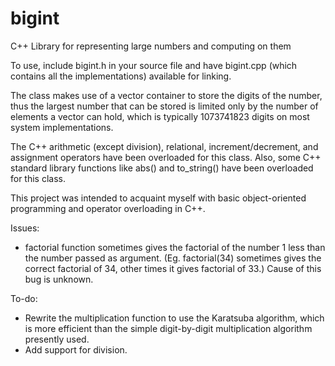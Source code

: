 # bigint
C++ Library for representing large numbers and computing on them

To use, include bigint.h in your source file and have bigint.cpp (which contains all the implementations) available for linking.

The class makes use of a vector container to store the digits of the number, thus the largest number that can be stored is limited only by the number of elements a vector can hold, which is typically 1073741823 digits on most system implementations.

The C++ arithmetic (except division), relational, increment/decrement, and assignment operators have been overloaded for this class. Also, some C++ standard library functions like abs() and to_string() have been overloaded for this class.

This project was intended to acquaint myself with basic object-oriented programming and operator overloading in C++.

Issues:
<ul>
<li>factorial function sometimes gives the factorial of the number 1 less than the number passed as argument. (Eg. factorial(34) sometimes gives the correct factorial of 34, other times it gives factorial of 33.) Cause of this bug is unknown.</li>
</ul>

To-do:
<ul>
<li>Rewrite the multiplication function to use the Karatsuba algorithm, which is more efficient than the simple digit-by-digit multiplication algorithm presently used.</li>
<li>Add support for division.</li>
</ul>